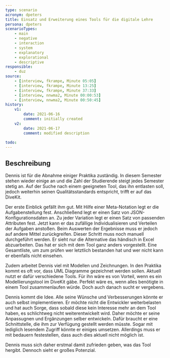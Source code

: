 ```yaml
---
type: scenario
acronym: dpeters
title: Einsatz und Erweiterung eines Tools für die digitale Lehre
persona: dpeters
scenarioTypes: 
    - main
    - negative
    - interaction
    - system
    - explanatory
    - explorational
    - descriptive
responsible: 
    - duz
source: 
    - [interview, fkrampe, Minute 05:05]
    - [interview, fkrampe, Minute 13:25]
    - [interview, fkrampe, Minute 37:33]
    - [interview, nnwma2, Minute 00:00:53]
    - [interview, nnwma2, Minute 00:50:45]
history:
    v1:
        date: 2021-06-16
        comment: initially created
    v2:
        date: 2021-06-17
        comment: modified description
        
todo: 
---
```


## Beschreibung

Dennis ist für die Abnahme einiger Praktika zuständig. In diesem Semester stehen wieder einige an und die Zahl der Studierende steigt jedes Semester stetig an. Auf der Suche nach einem geeigneten Tool, das ihn entlasten soll, jedoch weiterhin seinen Qualitätsstandards entspricht, trifft er auf das DiveKit.

Der erste Einblick gefällt ihm gut. Mit Hilfe einer Meta-Notation legt er die Aufgabenstellung fest. Anschließend legt er einen Satz von JSON-Konfigurationsdaten an. Zu jeder Variation legt er einen Satz von passenden Attributen fest. Jetzt kann er das zufällige Individualisieren und Verteilen der Aufgaben anstoßen. Beim Auswerten der Ergebnisse muss er jedoch auf andere Mittel zurückgreifen. Dieser Schritt muss noch manuell durchgeführt werden. Er sieht nur die Alternative das händisch in Excel abzuarbeiten. Das hat er sich mit dem Tool ganz anders vorgestellt. Eine Gesamtliste, um zum prüfen wer letztlich bestanden hat und wer nicht kann er ebenfalls nicht einsehen.

Zudem arbeitet Dennis viel mit Modellen und Zeichnungen. In den Praktika kommt es oft vor, dass UML Diagramme gezeichnet werden sollen. Aktuell nutzt er dafür verschiedene Tools. Für ihn wäre es von Vorteil, wenn es ein Modellierungstool im DiveKit gäbe. Perfekt wäre es, wenn alles benötigte in einem Tool zusammenlaufen würde. Doch auch danach sucht er vergebens.

Dennis kommt die Idee. Alle seine Wünsche und Verbesserungen könnte er auch selbst implementieren. Er möchte nicht die Entwickler weiterbelasten und hat auch Sorge, dass sobald diese kein Interesse mehr an dem Tool haben, es schlichtweg nicht weiterentwickelt wird. Daher möchte er seine Anpassugnen und Ergänzungen selber entwickeln. Dafür braucht er eine Schnittstelle, die ihm zur Verfügung gestellt werden müsste. Sogar mit lediglich lesendem Zugriff könnte er einiges umsetzen. Allerdings muss er mit bedauern festestellen, dass auch dies aktuell nicht möglich ist.

Dennis muss sich daher erstmal damit zufrieden geben, was das Tool hergibt. Dennoch sieht er großes Potenzial.